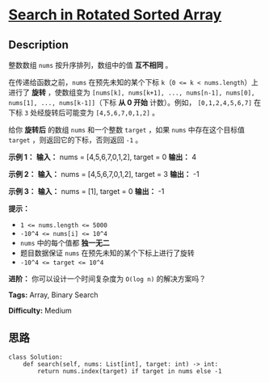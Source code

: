 # [Search in Rotated Sorted Array][title]

## Description

整数数组 `nums` 按升序排列，数组中的值 **互不相同** 。

在传递给函数之前，`nums` 在预先未知的某个下标 `k`（`0 <= k < nums.length`）上进行了 **旋转** ，使数组变为
`[nums[k], nums[k+1], ..., nums[n-1], nums[0], nums[1], ..., nums[k-1]]`（下标
**从 0 开始** 计数）。例如， `[0,1,2,4,5,6,7]` 在下标 `3` 处经旋转后可能变为 `[4,5,6,7,0,1,2]` 。

给你 **旋转后** 的数组 `nums` 和一个整数 `target` ，如果 `nums` 中存在这个目标值 `target`
，则返回它的下标，否则返回 `-1` 。

**示例 1：**
            **输入：** nums = [4,5,6,7,0,1,2], target = 0    **输出：** 4    

**示例 2：**
            **输入：** nums = [4,5,6,7,0,1,2], target = 3    **输出：** -1

**示例 3：**
            **输入：** nums = [1], target = 0    **输出：** -1    

**提示：**

  * `1 <= nums.length <= 5000`
  * `-10^4 <= nums[i] <= 10^4`
  * `nums` 中的每个值都 **独一无二**
  * 题目数据保证 `nums` 在预先未知的某个下标上进行了旋转
  * `-10^4 <= target <= 10^4`

**进阶：** 你可以设计一个时间复杂度为 `O(log n)` 的解决方案吗？


**Tags:** Array, Binary Search

**Difficulty:** Medium

## 思路

``` python3
class Solution:
    def search(self, nums: List[int], target: int) -> int:
        return nums.index(target) if target in nums else -1
```

[title]: https://leetcode-cn.com/problems/search-in-rotated-sorted-array
